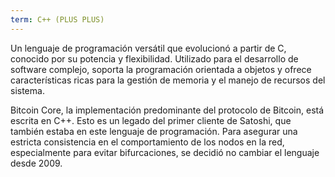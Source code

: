 ```yaml
---
term: C++ (PLUS PLUS)
---
```


Un lenguaje de programación versátil que evolucionó a partir de C, conocido por su potencia y flexibilidad. Utilizado para el desarrollo de software complejo, soporta la programación orientada a objetos y ofrece características ricas para la gestión de memoria y el manejo de recursos del sistema.

Bitcoin Core, la implementación predominante del protocolo de Bitcoin, está escrita en C++. Esto es un legado del primer cliente de Satoshi, que también estaba en este lenguaje de programación. Para asegurar una estricta consistencia en el comportamiento de los nodos en la red, especialmente para evitar bifurcaciones, se decidió no cambiar el lenguaje desde 2009.